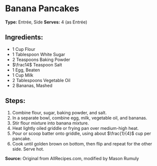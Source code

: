# Banana Pancakes

**Type:** Entrée, Side
**Serves:** 4 (as Entrée)

## Ingredients:
- 1 Cup Flour
- 1 Tablespoon White Sugar
- 2 Teaspoons Baking Powder
- $\frac14$ Teaspoon Salt
- 1 Egg, Beaten
- 1 Cup Milk
- 2 Tablespoons Vegetable Oil
- 2 Bananas, Mashed

## Steps:
1. Combine flour, sugar, baking powder, and salt.
2. In a separate bowl, combine egg, milk, vegetable oil, and bananas.
3. Stir flour mixture into banana mixture.
4. Heat lightly oiled griddle or frying pan over medium-high heat.
5. Pour or scoop batter onto griddle, using about $\frac{1}{4}$ cup per pancake.
6. Cook until golden brown on bottom, then flip and repeat for the other side. Serve hot.

**Source:** Original from AllRecipes.com, modified by Mason Rumuly
